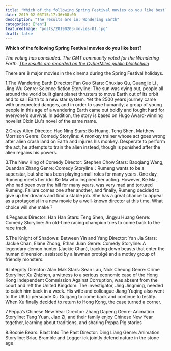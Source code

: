 ```yaml
---
title: "Which of the following Spring Festival movies do you like best? [Test Vote]"
date: 2019-02-03T15:17:36+08:00
description: "The results are in: Wondering Earth"
categories: ["en"]
featuredImage: "posts/20190203-movies-01.jpg"
draft: false
---
```


**Which of the following Spring Festival movies do you like best?**

_The voting has concluded. The CMT community voted for the Wondering Earth. [The results are recorded on the CyberMiles public blockchain](http://cmtvote.codeislaw.co/)_

There are 8 major movies in the cinema during the Spring Festival holidays.

1.The Wandering Earth Director: Fan Guo
Stars: Chuxiao Qu, Guangjie Li , Jing Wu
Genre: Science fiction
Storyline: The sun was dying out, people all around the world built giant planet thrusters to move Earth out of its orbit and to sail Earth to a new star system. Yet the 2500 years journey came with unexpected dangers, and in order to save humanity, a group of young people in this age of a wandering Earth came out boldly and fought hard for everyone's survival. In addition, the story is based on Hugo Award-winning novelist Cixin Liu's novel of the same name.

2.Crazy Alien
Director: Hao Ning
Stars: Bo Huang, Teng Shen, Matthew Morrison
Genre: Comedy
Storyline: A monkey trainer whose act goes wrong after alien crash land on Earth and injures his monkey. Desperate to perform the act, he attempts to train the alien instead, though is punished after the alien regains his powers.

3.The New King of Comedy
Director: Stephen Chow
Stars: Baoqiang Wang, Quandan Zhang
Genre: Comedy
Storyline：Rumeng wants to be a superstar, but she has been playing small roles for many years. One day, Rumeng meets her idol Ke Ma who inspired her acting. However, Ke Ma, who had been over the hill for many years, was very mad and tortured Rumeng. Failure comes one after another, and finally, Rumeng decided to give up her dreams and find a stable job. She has a great chance to appear as a protagonist in a new movie by a well-known director at this time. What choice will she make？

4.Pegasus
Director: Han Han
Stars: Teng Shen, Jingyu Huang
Genre: Comedy
Storyline: An old-time racing champion tries to come back to the race track.

5.The Knight of Shadows: Between Yin and Yang
Director: Yan Jia
Stars: Jackie Chan, Elane Zhong, Ethan Juan
Genre: Comedy
Storyline: A legendary demon hunter (Jackie Chan), tracking down beasts that enter the human dimension, assisted by a lawman protégé and a motley group of friendly monsters.

6.Integrity
Director: Alan Mak
Stars: Sean Lau, Nick Cheung
Genre: Crime
Storyline: Xu Zhizhen, a witness to a serious economic case of the Hong Kong Independent Commission Against Corruption, was absent from the court and left the United Kingdom. The investigator, Jing Jingming, needed to catch him back in a week. His wife and colleague Jiang Yuqing also went to the UK to persuade Xu Guigang to come back and continue to testify. When Xu finally decided to return to Hong Kong, the case turned a corner.

7.Peppa’s Chinese New Year
Director: Zhang Dapeng
Genre: Animation
Storyline: Tang Yuan, Jiao Zi, and their family enjoy Chinese New Year together, learning about traditions, and sharing Peppa Pig stories

8.Boonie Bears: Blast Into The Past
Director: Ding Liang
Genre: Animation
Storyline: Briar, Bramble and Logger ick jointly defend nature in the stone age

